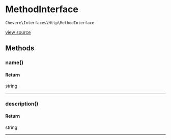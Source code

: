 # MethodInterface

`Chevere\Interfaces\Http\MethodInterface`

[view source](https://github.com/chevere/chevere/blob/master//home/rodolfo/git/chevere/chevere/interfaces/Http/MethodInterface.php)

## Methods

### name()

#### Return

string

---

### description()

#### Return

string

---

